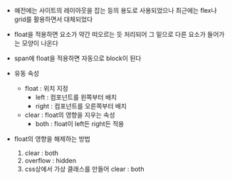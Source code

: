 - 예전에는 사이트의 레이아웃을 잡는 등의 용도로 사용되었으나 최근에는 flex나 grid를 활용하면서 대체되었다
- float을 적용하면 요소가 약간 떠오르는 듯 처리되어 그 밑으로 다른 요소가 들어가는 모양이 나온다
- span에 float을 적용하면 자동으로 block이 된다
 
- 유동 속성
	- float : 위치 지정
		- left : 컴포넌트를 왼쪽부터 배치
		- right : 컴포넌트를 오른쪽부터 배치
	- clear : float의 영향을 지우는 속성
		- both : float이 left든 right든 적용

- float의 영향을 해제하는 방법
	1. clear : both 
	2. overflow : hidden
	3. css상에서 가상 클래스를 만들어 clear : both